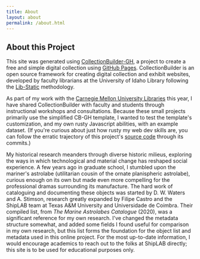 ```yaml
---
title: About
layout: about
permalink: /about.html
---
```


## About this Project

This site was generated using [CollectionBuilder-GH](https://collectionbuilding.github.io/gh/), a project to create a free and simple digital collection using [GitHub Pages](https://pages.github.com/). CollectionBuilder is an open source framework for creating digital collection and exhibit websites, developed by faculty librarians at the University of Idaho Library following the [Lib-Static](https://lib-static.github.io/) methodology.

As part of my work with the [Carnegie Mellon University Libraries](https://lps.library.cmu.edu/) this year, I have shared CollectionBuilder with faculty and students through instructional workshops and consultations. Because these small projects primarily use the simplified CB-GH template, I wanted to test the template's customization, and my own rusty Javascript abilities, with an example dataset. (If you're curious about just how rusty my web dev skills are, you can follow the erratic trajectory of this project's [source code](https://github.com/taliaperry/astro) through its commits.)

My historical research meanders through diverse historic milieus, exploring the ways in which technological and material change has reshaped social experience. A few years ago in graduate school, I stumbled upon the mariner's astrolabe (utilitarian cousin of the ornate planispheric astrolabe), curious enough on its own but made even more compelling for the professional dramas surrounding its manufacture. The hard work of cataloguing and documenting these objects was started by D. W. Waters and A. Stimson, research greatly expanded by Filipe Castro and the ShipLAB team at Texas A&M University and Universidade de Coimbra. Their compiled list, from _The Marine Astrolabes Catalogue_ (2020), was a significant reference for my own research. I've changed the metadata structure somewhat, and added some fields I found useful for comparison in my own research, but this list forms the foundation for the object list and metadata used in this online project. For the most up-to-date information, I would encourage academics to reach out to the folks at ShipLAB directly; this site is to be used for educational purposes only.

